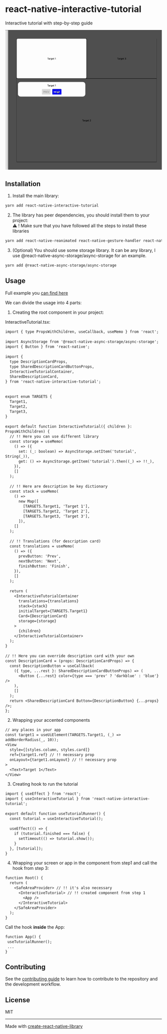 # react-native-interactive-tutorial

Interactive tutorial with step-by-step guide

![Usage](./media/gif2.gif)

## Installation

1. Install the main library:
```sh
yarn add react-native-interactive-tutorial
```

2. The library has peer dependencies, you should install them to your project: <br />
⚠️ ! Make sure that you have followed all the steps to install these libraries
```sh
yarn add react-native-reanimated react-native-gesture-handler react-native-safe-area-context react-native-svg
```

3. (Optional) You should use some storage library.
It can be any library, I use @react-native-async-storage/async-storage for an example.
```sh
yarn add @react-native-async-storage/async-storage
```

## Usage
Full example you [can find here](./example)

We can divide the usage into 4 parts:
1. Creating the root component in your project:

InteractiveTutorial.tsx:
```tsx
import { type PropsWithChildren, useCallback, useMemo } from 'react';

import AsyncStorage from '@react-native-async-storage/async-storage';
import { Button } from 'react-native';

import {
  type DescriptionCardProps,
  type SharedDescriptionCardButtonProps,
  InteractiveTutorialContainer,
  SharedDescriptionCard,
} from 'react-native-interactive-tutorial';


export enum TARGETS {
  Target1,
  Target2,
  Target3,
}

export default function InteractiveTutorial({ children }: PropsWithChildren) {
  // !! Here you can use different library
  const storage = useMemo(
    () => ({
      set: (_: boolean) => AsyncStorage.setItem('tutorial', String(_)),
      get: () => AsyncStorage.getItem('tutorial').then((_) => !!_),
    }),
    []
  );

  // !! Here are description be key dictionary
  const stack = useMemo(
    () =>
      new Map([
        [TARGETS.Target1, 'Target 1'],
        [TARGETS.Target2, 'Target 2'],
        [TARGETS.Target3, 'Target 3'],
      ]),
    []
  );

  // !! Translations (for description card)
  const translations = useMemo(
    () => ({
      prevButton: 'Prev',
      nextButton: 'Next',
      finishButton: 'Finish',
    }),
    []
  );

  return (
    <InteractiveTutorialContainer
      translations={translations}
      stack={stack}
      initialTarget={TARGETS.Target1}
      Card={DescriptionCard}
      storage={storage}
    >
      {children}
    </InteractiveTutorialContainer>
  );
}

// !! Here you can override description card with your own
const DescriptionCard = (props: DescriptionCardProps) => {
  const DescriptionButton = useCallback(
    ({ type, ...rest }: SharedDescriptionCardButtonProps) => (
      <Button {...rest} color={type === 'prev' ? 'darkblue' : 'blue'} />
    ),
    []
  );
  return <SharedDescriptionCard Button={DescriptionButton} {...props} />;
};

```

2. Wrapping your accented components
```tsx
// any places in your app
const target1 = useUiElement(TARGETS.Target1, (_) => addBorderRadius(_, 10));
<View
  style={[styles.column, styles.card]}
  ref={target1.ref} // !! necessary prop
  onLayout={target1.onLayout} // !! necessary prop
>
  <Text>Target 1</Text>
</View>
```

3. Creating hook to run the tutorial
```tsx
import { useEffect } from 'react';
import { useInteractiveTutorial } from 'react-native-interactive-tutorial';

export default function useTutorialRunner() {
  const tutorial = useInteractiveTutorial();

  useEffect(() => {
    if (tutorial.finished === false) {
      setTimeout(() => tutorial.show());
    }
  }, [tutorial]);
}
```

4. Wrapping your screen or app in the component from step1 and call the hook from step 3:
```tsx
function Root() {
  return (
    <SafeAreaProvider> // !! it's also necessary
      <InteractiveTutorial> // !! created component from step 1
        <App />
      </InteractiveTutorial>
    </SafeAreaProvider>
  );
}
```
Call the hook **inside** the App:
```tsx
function App() {
 useTutorialRunner();
 ...
}
```


## Contributing

See the [contributing guide](CONTRIBUTING.md) to learn how to contribute to the repository and the development workflow.

## License

MIT

---

Made with [create-react-native-library](https://github.com/callstack/react-native-builder-bob)
